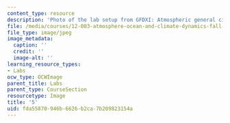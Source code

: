 ```yaml
---
content_type: resource
description: 'Photo of the lab setup from GFDXI: Atmospheric general circulation.'
file: /media/courses/12-003-atmosphere-ocean-and-climate-dynamics-fall-2008/fda55870946b6626b2ca7b209823154a_5.jpg
file_type: image/jpeg
image_metadata:
  caption: ''
  credit: ''
  image-alt: ''
learning_resource_types:
- Labs
ocw_type: OCWImage
parent_title: Labs
parent_type: CourseSection
resourcetype: Image
title: '5'
uid: fda55870-946b-6626-b2ca-7b209823154a
---
```

